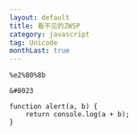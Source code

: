 ```yaml
---
layout: default
title: 看不见的ZWSP
category: javascript
tag: Unicode
monthLast: true
---
```


`%e2%80%8b`

`&#8023`

~~~
function alert(a, b) {
	return console.log(a + b);
}
~~~